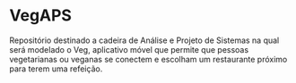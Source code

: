 # VegAPS
Repositório destinado a cadeira de Análise e Projeto de Sistemas na qual será modelado o Veg, aplicativo móvel que permite que pessoas vegetarianas ou veganas se conectem e escolham um restaurante próximo para terem uma refeição.
